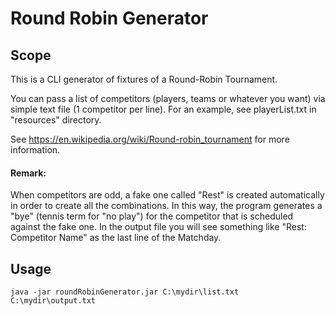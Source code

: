 # Round Robin Generator

## Scope

This is a CLI generator of fixtures of a Round-Robin Tournament.

You can pass a list of competitors (players, teams or whatever you want) via simple text file (1 competitor per line).
For an example, see playerList.txt in "resources" directory.

See https://en.wikipedia.org/wiki/Round-robin_tournament for more information.

#### Remark:

When competitors are odd, a fake one called "Rest" is created automatically in order to create all the combinations.
In this way, the program generates a "bye" (tennis term for "no play") for the competitor that is scheduled against the fake one.
In the output file you will see something like "Rest: Competitor Name" as the last line of the Matchday.

## Usage

```
java -jar roundRobinGenerator.jar C:\mydir\list.txt C:\mydir\output.txt 
```